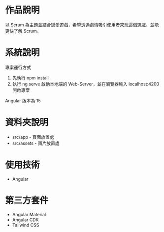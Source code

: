 # 作品說明

以 Scrum 為主題並結合戀愛遊戲，希望透過劇情吸引使用者來玩這個遊戲，並能更快了解 Scrum。

# 系統說明

專案運行方式

1. 先執行 npm install
2. 執行 ng serve 啟動本地端的 Web-Server，並在瀏覽器輸入 localhost:4200 開啟專案

Angular 版本為 15

# 資料夾說明

- src/app - 頁面放置處
- src/assets - 圖片放置處

# 使用技術

- Angular

# 第三方套件

- Angular Material
- Angular CDK
- Tailwind CSS
